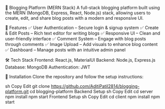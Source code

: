 📝 Blogging Platform (MERN Stack)
A full-stack blogging platform built using the MERN (MongoDB, Express, React, Node.js) stack, allowing users to create, edit, and share blog posts with a modern and responsive UI.

🚀 Features
✅ User Authentication – Secure login & signup system
✅ Create & Edit Posts – Rich text editor for writing blogs
✅ Responsive UI – Clean and user-friendly interface
✅ Comment System – Engage with blog posts through comments
✅ Image Upload – Add visuals to enhance blog content
✅ Dashboard – Manage posts with an intuitive admin panel

🛠️ Tech Stack
Frontend: React.js, MaterialUI
Backend: Node.js, Express.js
Database: MongoDB
Authentication: JWT

📌 Installation
Clone the repository and follow the setup instructions:

sh
Copy
Edit
git clone https://github.com/AditiPatil2814/blogging-platform.git
cd blogging-platform
Backend Setup
sh
Copy
Edit
cd server
npm install
npm start
Frontend Setup
sh
Copy
Edit
cd client
npm install
npm start
